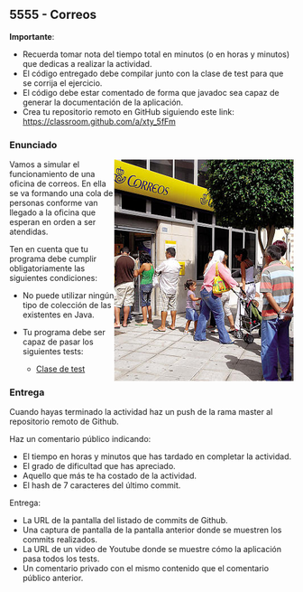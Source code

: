 ## 5555 - Correos

__Importante__: 

  - Recuerda tomar nota del tiempo total en minutos (o en horas y minutos) que dedicas a realizar la actividad.
  - El código entregado debe compilar junto con la clase de test para que se corrija el ejercicio.
  - El código debe estar comentado de forma que javadoc sea capaz de generar la documentación de la aplicación.
  - Crea tu repositorio remoto en GitHub siguiendo este link: https://classroom.github.com/a/xty_5fFm

### Enunciado

<img align="right" src="5555.jpg">

Vamos a simular el funcionamiento de una oficina de correos. En ella se va formando una cola de personas conforme van llegado a la oficina que esperan en orden a ser atendidas.

Ten en cuenta que tu programa debe cumplir obligatoriamente las siguientes condiciones:

* No puede utilizar ningún tipo de colección de las existentes en Java.
* Tu programa debe ser capaz de pasar los siguientes tests:

  * [Clase de test](Test5555.java)


### Entrega

Cuando hayas terminado la actividad haz un push de la rama master al repositorio remoto de Github.

Haz un comentario público indicando:

  - El tiempo en horas y minutos que has tardado en completar la actividad.
  - El grado de dificultad que has apreciado.
  - Aquello que más te ha costado de la actividad.
  - El hash de 7 caracteres del último commit.
  
Entrega:

  - La URL de la pantalla del listado de commits de Github.
  - Una captura de pantalla de la pantalla anterior donde se muestren los commits realizados.
  - La URL de un video de Youtube donde se muestre cómo la aplicación pasa todos los tests.
  - Un comentario privado con el mismo contenido que el comentario público anterior.



